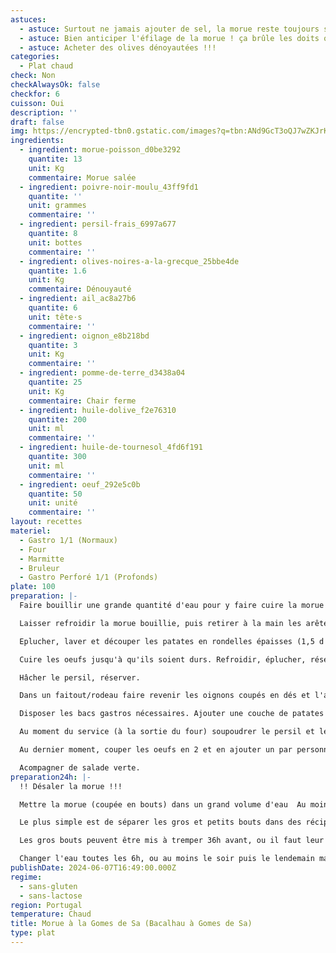 ```yaml
---
astuces:
  - astuce: Surtout ne jamais ajouter de sel, la morue reste toujours salée
  - astuce: Bien anticiper l'éfilage de la morue ! ça brûle les doits quand c'est chaud et ça prend du temps
  - astuce: Acheter des olives dénoyautées !!!
categories:
  - Plat chaud
check: Non
checkAlwaysOk: false
checkfor: 6
cuisson: Oui
description: ''
draft: false
img: https://encrypted-tbn0.gstatic.com/images?q=tbn:ANd9GcT3oQJ7wZKJrKtQXfowLHqcBs-9CQrTP33qjQ&s
ingredients:
  - ingredient: morue-poisson_d0be3292
    quantite: 13
    unit: Kg
    commentaire: Morue salée
  - ingredient: poivre-noir-moulu_43ff9fd1
    quantite: ''
    unit: grammes
    commentaire: ''
  - ingredient: persil-frais_6997a677
    quantite: 8
    unit: bottes
    commentaire: ''
  - ingredient: olives-noires-a-la-grecque_25bbe4de
    quantite: 1.6
    unit: Kg
    commentaire: Dénouyauté
  - ingredient: ail_ac8a27b6
    quantite: 6
    unit: tête·s
    commentaire: ''
  - ingredient: oignon_e8b218bd
    quantite: 3
    unit: Kg
    commentaire: ''
  - ingredient: pomme-de-terre_d3438a04
    quantite: 25
    unit: Kg
    commentaire: Chair ferme
  - ingredient: huile-dolive_f2e76310
    quantite: 200
    unit: ml
    commentaire: ''
  - ingredient: huile-de-tournesol_4fd6f191
    quantite: 300
    unit: ml
    commentaire: ''
  - ingredient: oeuf_292e5c0b
    quantite: 50
    unit: unité
    commentaire: ''
layout: recettes
materiel:
  - Gastro 1/1 (Normaux)
  - Four
  - Marmitte
  - Bruleur
  - Gastro Perforé 1/1 (Profonds)
plate: 100
preparation: |-
  Faire bouillir une grande quantité d'eau pour y faire cuire la morue désalée. Jeter les morceaux dans l'eau bouillante. Il faut que ça bouillonne dedans pendant 10min. Il est possible de le faire en plusieurs fois et retirer les bouts de morue avec un écumoir ou une araignée. **Il faut dans tout les cas conserver de quoi faire cuire les patates dans l'eau de cuisson de la morue (vérifier si ce n'est pas trop salé dans le ca d'avoir fait cuire la morue en plusieurs fois dans la même eau).**

  Laisser refroidir la morue bouillie, puis retirer à la main les arêtes et la peau et éfiler la chair. ça colle, c'est long.

  Eplucher, laver et découper les patates en rondelles épaisses (1,5 d'épaisseur environ). Les rincer, plonger dans **un grand volume d'eau de cuisson de morue tiédie** et lancer le feu. Egouter quand il y a une cuisson ferme, pour que les rondelles restent entières (rincer à l'eau froide pour être tranquille).

  Cuire les oeufs jusqu'à qu'ils soient durs. Refroidir, éplucher, réserver. 

  Hâcher le persil, réserver.

  Dans un faitout/rodeau faire revenir les oignons coupés en dés et l'ail hâché. Ajouter le poivre. Ajouter la morue efilée et laisser le tout sur un feu doux pendant 10-15 minutes. 

  Disposer les bacs gastros nécessaires. Ajouter une couche de patates au fond, puis la morue avec les oignons et l'ail (répartir un peu partout). Mettre un filet d'huile d'olive dessus. Mettre au four pour griller tout ça, puis maintenir au chaud. 

  Au moment du service (à la sortie du four) soupoudrer le persil et les olives sur le plat.

  Au dernier moment, couper les oeufs en 2 et en ajouter un par personne dans l'assiette.

  Acompagner de salade verte.
preparation24h: |-
  !! Désaler la morue !!!

  Mettre la morue (coupée en bouts) dans un grand volume d'eau  Au moins 24h avant ! 

  Le plus simple est de séparer les gros et petits bouts dans des récipients différents.

  Les gros bouts peuvent être mis à tremper 36h avant, ou il faut leur changer l'eau plus souvent.

  Changer l'eau toutes les 6h, ou au moins le soir puis le lendemain matin.
publishDate: 2024-06-07T16:49:00.000Z
regime:
  - sans-gluten
  - sans-lactose
region: Portugal
temperature: Chaud
title: Morue à la Gomes de Sa (Bacalhau à Gomes de Sa)
type: plat
---
```

